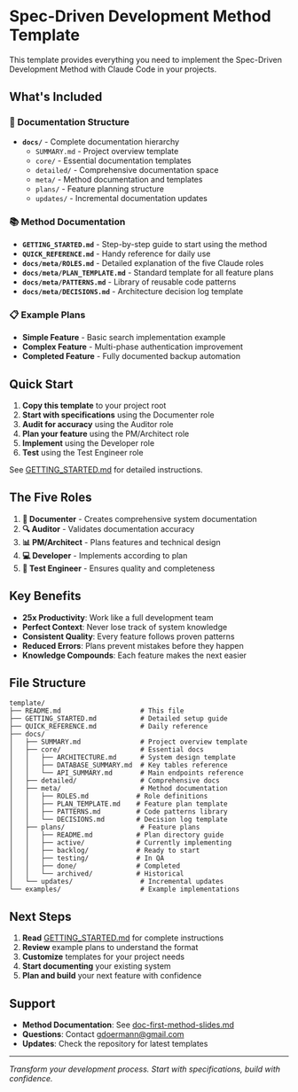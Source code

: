 # Spec-Driven Development Method Template

This template provides everything you need to implement the Spec-Driven Development Method with Claude Code in your projects.

## What's Included

### 📁 Documentation Structure
- **`docs/`** - Complete documentation hierarchy
  - `SUMMARY.md` - Project overview template
  - `core/` - Essential documentation templates
  - `detailed/` - Comprehensive documentation space
  - `meta/` - Method documentation and templates
  - `plans/` - Feature planning structure
  - `updates/` - Incremental documentation updates

### 📚 Method Documentation
- **`GETTING_STARTED.md`** - Step-by-step guide to start using the method
- **`QUICK_REFERENCE.md`** - Handy reference for daily use
- **`docs/meta/ROLES.md`** - Detailed explanation of the five Claude roles
- **`docs/meta/PLAN_TEMPLATE.md`** - Standard template for all feature plans
- **`docs/meta/PATTERNS.md`** - Library of reusable code patterns
- **`docs/meta/DECISIONS.md`** - Architecture decision log template

### 📋 Example Plans
- **Simple Feature** - Basic search implementation example
- **Complex Feature** - Multi-phase authentication improvement
- **Completed Feature** - Fully documented backup automation

## Quick Start

1. **Copy this template** to your project root
2. **Start with specifications** using the Documenter role
3. **Audit for accuracy** using the Auditor role
4. **Plan your feature** using the PM/Architect role
5. **Implement** using the Developer role
6. **Test** using the Test Engineer role

See [GETTING_STARTED.md](./GETTING_STARTED.md) for detailed instructions.

## The Five Roles

1. **📝 Documenter** - Creates comprehensive system documentation
2. **🔍 Auditor** - Validates documentation accuracy
3. **📊 PM/Architect** - Plans features and technical design
4. **💻 Developer** - Implements according to plan
5. **🧪 Test Engineer** - Ensures quality and completeness

## Key Benefits

- **25x Productivity**: Work like a full development team
- **Perfect Context**: Never lose track of system knowledge
- **Consistent Quality**: Every feature follows proven patterns
- **Reduced Errors**: Plans prevent mistakes before they happen
- **Knowledge Compounds**: Each feature makes the next easier

## File Structure

```
template/
├── README.md                    # This file
├── GETTING_STARTED.md           # Detailed setup guide
├── QUICK_REFERENCE.md           # Daily reference
├── docs/
│   ├── SUMMARY.md               # Project overview template
│   ├── core/                    # Essential docs
│   │   ├── ARCHITECTURE.md      # System design template
│   │   ├── DATABASE_SUMMARY.md  # Key tables reference
│   │   └── API_SUMMARY.md       # Main endpoints reference
│   ├── detailed/                # Comprehensive docs
│   ├── meta/                    # Method documentation
│   │   ├── ROLES.md            # Role definitions
│   │   ├── PLAN_TEMPLATE.md    # Feature plan template
│   │   ├── PATTERNS.md         # Code patterns library
│   │   └── DECISIONS.md        # Decision log template
│   ├── plans/                   # Feature plans
│   │   ├── README.md           # Plan directory guide
│   │   ├── active/             # Currently implementing
│   │   ├── backlog/            # Ready to start
│   │   ├── testing/            # In QA
│   │   ├── done/               # Completed
│   │   └── archived/           # Historical
│   └── updates/                 # Incremental updates
└── examples/                    # Example implementations
```

## Next Steps

1. **Read** [GETTING_STARTED.md](./GETTING_STARTED.md) for complete instructions
2. **Review** example plans to understand the format
3. **Customize** templates for your project needs
4. **Start documenting** your existing system
5. **Plan and build** your next feature with confidence

## Support

- **Method Documentation**: See [doc-first-method-slides.md](../doc-first-method-slides.md)
- **Questions**: Contact gdoermann@gmail.com
- **Updates**: Check the repository for latest templates

---

*Transform your development process. Start with specifications, build with confidence.*